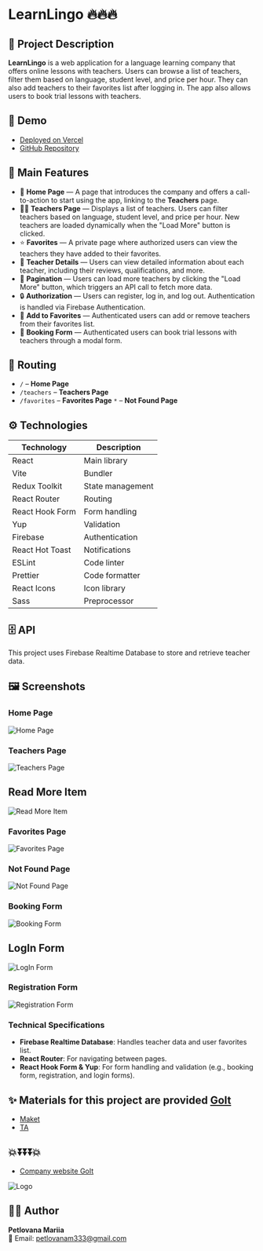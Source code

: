 # LearnLingo 🔥🔥🔥

## 📌 Project Description

**LearnLingo** is a web application for a language learning company that offers online
lessons with teachers. Users can browse a list of teachers, filter them based on language,
student level, and price per hour. They can also add teachers to their favorites list
after logging in. The app also allows users to book trial lessons with teachers.

## 🔗 Demo

- [Deployed on Vercel](https://teachers-beta.vercel.app/)
- [GitHub Repository](https://github.com/Mariia-Petlovana-91/Teachers)

## 📜 Main Features

- 📌 **Home Page** — A page that introduces the company and offers a call-to-action to
  start using the app, linking to the **Teachers** page.
- 🚶‍♂️ **Teachers Page** — Displays a list of teachers. Users can filter teachers based on
  language, student level, and price per hour. New teachers are loaded dynamically when
  the "Load More" button is clicked.
- ⭐ **Favorites** — A private page where authorized users can view the teachers they have
  added to their favorites.
- 💬 **Teacher Details** — Users can view detailed information about each teacher,
  including their reviews, qualifications, and more.
- 🔄 **Pagination** — Users can load more teachers by clicking the "Load More" button,
  which triggers an API call to fetch more data.
- 🔒 **Authorization** — Users can register, log in, and log out. Authentication is
  handled via Firebase Authentication.
- 💖 **Add to Favorites** — Authenticated users can add or remove teachers from their
  favorites list.
- 📅 **Booking Form** — Authenticated users can book trial lessons with teachers through a
  modal form.

## 📍 Routing

- `/` – **Home Page**
- `/teachers` – **Teachers Page**
- `/favorites` – **Favorites Page** `*` – **Not Found Page**

## ⚙️ Technologies

| Technology      | Description      |
| --------------- | ---------------- |
| React           | Main library     |
| Vite            | Bundler          |
| Redux Toolkit   | State management |
| React Router    | Routing          |
| React Hook Form | Form handling    |
| Yup             | Validation       |
| Firebase        | Authentication   |
| React Hot Toast | Notifications    |
| ESLint          | Code linter      |
| Prettier        | Code formatter   |
| React Icons     | Icon library     |
| Sass            | Preprocessor     |

## 🗄 API

This project uses Firebase Realtime Database to store and retrieve teacher data.

## 🖼 Screenshots

### Home Page

![Home Page](./public/home.png)

### Teachers Page

![Teachers Page](./public/teachers.png)

## Read More Item

![Read More Item](./public/teacerItemReadMore.png)

### Favorites Page

![Favorites Page](./public/favorites.png)

### Not Found Page

![Not Found Page](./public/notfound.png)

### Booking Form

![Booking Form](./public/booking-form.png)

## LogIn Form

![LogIn Form](./public/login.png)

### Registration Form

![Registration Form](./public/register.png)

### Technical Specifications

- **Firebase Realtime Database**: Handles teacher data and user favorites list.
- **React Router**: For navigating between pages.
- **React Hook Form & Yup**: For form handling and validation (e.g., booking form,
  registration, and login forms).

## ✨ Materials for this project are provided [GoIt](https://www.googleadservices.com/pagead/aclk?sa=L&ai=DChcSEwi41Ku7y_GLAxXLR5EFHeuQBCEYABAAGgJscg&co=1&gclid=CjwKCAiA5pq-BhBuEiwAvkzVZeosMp0g2-bgZq1Ch3uh0NGc4OfYDqZrtSunzdDrkFV4zlC5XoE5iBoCRgYQAvD_BwE&ohost=www.google.com&cid=CAESVOD2eYjBowlv0Fzgm-qpiUS14QI2J21-y2o0MZfPmtHAtem227N_X1FC0US-b8V2TjURLS5v9H7miGGXN8JgKthxOW0GbkyOeFy0_M42g10NXQuEXw&sig=AOD64_28sKgTC_NgJp5Vv07ngXx-LQ25PA&q&adurl&ved=2ahUKEwibk6e7y_GLAxVQGxAIHVCaANsQ0Qx6BAgYEAE)

- [Maket](https://www.figma.com/file/dewf5jVviSTuWMMyU3d8Mc/%D0%9F%D0%B5%D1%82-%D0%BF%D1%80%D0%BE%D1%94%D0%BA%D1%82-%D0%B4%D0%BB%D1%8F-%D0%9A%D0%A6?type=design&node-id=0-1&mode=design&t=jCmjSs9PeOjObYSc-0)
- [TA](https://docs.google.com/document/d/1ZB_MFgnnJj7t7OXtv5hESSwY6xRgVoACZKzgZczWc3Y/edit?tab=t.0)

## 💥⏬⏬⏬💥

- [Сompany website GoIt](https://www.googleadservices.com/pagead/aclk?sa=L&ai=DChcSEwi41Ku7y_GLAxXLR5EFHeuQBCEYABAAGgJscg&co=1&gclid=CjwKCAiA5pq-BhBuEiwAvkzVZeosMp0g2-bgZq1Ch3uh0NGc4OfYDqZrtSunzdDrkFV4zlC5XoE5iBoCRgYQAvD_BwE&ohost=www.google.com&cid=CAESVOD2eYjBowlv0Fzgm-qpiUS14QI2J21-y2o0MZfPmtHAtem227N_X1FC0US-b8V2TjURLS5v9H7miGGXN8JgKthxOW0GbkyOeFy0_M42g10NXQuEXw&sig=AOD64_28sKgTC_NgJp5Vv07ngXx-LQ25PA&q&adurl&ved=2ahUKEwibk6e7y_GLAxVQGxAIHVCaANsQ0Qx6BAgYEAE)

![Logo](./public/logoGoit.png)

## 👨‍💻 Author

**Petlovana Mariia**  
📧 Email: petlovanam333@gmail.com
